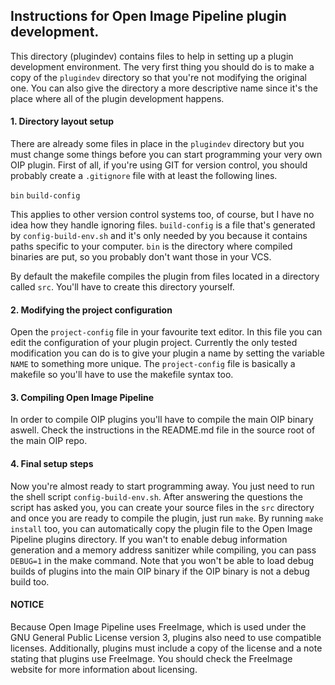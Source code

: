 ## Instructions for Open Image Pipeline plugin development.

This directory (plugindev) contains files to help in setting
up a plugin development environment. The very first thing you
should do is to make a copy of the `plugindev` directory so
that you're not modifying the original one. You can also give
the directory a more descriptive name since it's the place where
all of the plugin development happens.

#### 1. Directory layout setup

There are already some files in place in the `plugindev` directory
but you must change some things before you can start programming your
very own OIP plugin. First of all, if you're using GIT for version
control, you should probably create a `.gitignore` file with at least
the following lines.

`bin`
`build-config`

This applies to other version control systems too, of course, but I
have no idea how they handle ignoring files. `build-config` is a file
that's generated by `config-build-env.sh` and it's only needed by
you because it contains paths specific to your computer. `bin` is
the directory where compiled binaries are put, so you probably don't
want those in your VCS.

By default the makefile compiles the plugin from files located in
a directory called `src`. You'll have to create this directory yourself.

#### 2. Modifying the project configuration

Open the `project-config` file in your favourite text editor. In this file
you can edit the configuration of your plugin project. Currently the only
tested modification you can do is to give your plugin a name by setting
the variable `NAME` to something more unique. The `project-config` file is
basically a makefile so you'll have to use the makefile syntax too.

#### 3. Compiling Open Image Pipeline

In order to compile OIP plugins you'll have to compile the main OIP binary
aswell. Check the instructions in the README.md file in the source root
of the main OIP repo.

#### 4. Final setup steps

Now you're almost ready to start programming away. You just need to
run the shell script `config-build-env.sh`. After answering the questions
the script has asked you, you can create your source files in the `src`
directory and once you are ready to compile the plugin, just run `make`. By
running `make install` too, you can automatically copy the plugin
file to the Open Image Pipeline plugins directory. If you wan't to enable
debug information generation and a memory address sanitizer while compiling,
you can pass `DEBUG=1` in the make command. Note that you won't be able
to load debug builds of plugins into the main OIP binary if the OIP binary is
not a debug build too.

#### NOTICE

Because Open Image Pipeline uses FreeImage, which is used under the
GNU General Public License version 3, plugins also need to use compatible
licenses. Additionally, plugins must include a copy of the license and a
note stating that plugins use FreeImage. You should check the FreeImage
website for more information about licensing.
